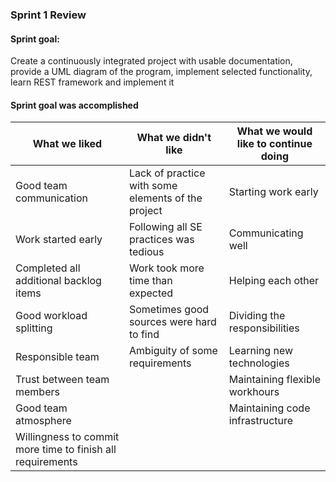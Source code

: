### Sprint 1 Review

#### Sprint goal:
Create a continuously integrated project with usable documentation, provide a UML diagram of the program, 
implement selected functionality, learn REST framework and implement it

#### Sprint goal was accomplished

| What we liked | What we didn't like | What we would like to continue doing |
|---------------|---------------------|--------------------------------------|
| Good team communication | Lack of practice with some elements of the project | Starting work early |
| Work started early | Following all SE practices was tedious | Communicating well |
| Completed all additional backlog items | Work took more time than expected | Helping each other |
| Good workload splitting | Sometimes good sources were hard to find | Dividing the responsibilities |
| Responsible team | Ambiguity of some requirements | Learning new technologies |
| Trust between team members | | Maintaining flexible workhours |
| Good team atmosphere | | Maintaining code infrastructure |
| Willingness to commit more time to finish all requirements | | |
